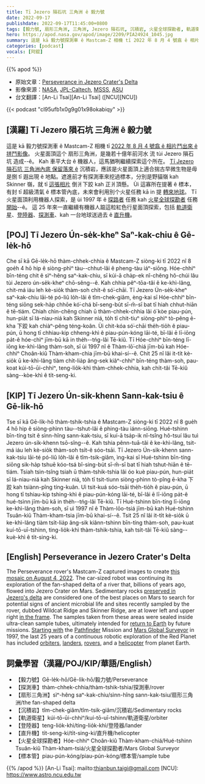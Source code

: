 ```yaml
---
title: Tī Jezero 隕石坑 三角洲 ê 毅力號
date: 2022-09-17
publishdate: 2022-09-17T11:45:00+0800
tags: [毅力號, 扇形三角洲, 三角洲, Jezero 隕石坑, 沉積岩, 火星全球探勘者, 軌道衛星, 登陸器, 探測車, 直升機, 標本管]
hero: https://apod.nasa.gov/apod/image/2209/PIA24924_1045.jpg
summary: 這是 kā 毅力號探測車 ê Mastcam-Z 相機 tī 2022 年 8 月 4 號翕 ê 相片鬥出來 ê 拼鬥影像。
categories: [podcast]
vocals: [阿錕]
---
```


{{% apod %}}

- 原始文章：[Perseverance in Jezero Crater's Delta](https://apod.nasa.gov/apod/ap220917.html)
- 影像來源：[NASA](https://www.nasa.gov/), [JPL-Caltech](https://www.jpl.nasa.gov), [MSSS](http://www.msss.com/), [ASU](https://mastcamz.asu.edu/)
- 台文翻譯：[An-Li Tsai][An-Li Tsai] ([NCU][NCU])

{{< podcast "cl95ufb1x0g9g01x98okabiqy" >}}

## [漢羅] Tī Jezero 隕石坑 三角洲 ê 毅力號
這是 kā 毅力號探測車 ê Mastcam-Z 相機 tī [2022 年 8 月 4 號翕 ê 相片鬥出來 ê 拼鬥影像][this mosaic on August 4, 2022]。
火星面頂這个 扇形三角洲，是幾若十億年前河水 流 tùi Jezero 隕石坑 造成--ê。
Kah 車平大台 ê 機器人，這馬猶咧繼續探索這个所在。
[Tī Jezero 隕石坑 三角洲內底 保留落來 ê][preserved in Jezero's delta] 沉積岩，應該是火星面頂上適合揣古早微生物是毋是捌 tī 遐出現 ê 地點。遮進前才有探測車來挖過標本，分別是野貓嶺 kah Skinner 嶺，就 tī [這張相片][in the frame] 倒爿下跤 kah 正爿頂懸。
Ùi 這寡所在提著 ê 標本，有封 tī 超級清氣 ê 標本管內底，未來會利用別个火星任務 kā in 提 [轉來地球][return to Earth]。
Tī 火星面頂利用機器人探索，是 ùi 1997 年 ê [探路者][Pathfinder] 任務 kah [火星全球探勘者][Mars Global Surveyor] 任務 [開始][Starting with]--ê。
這 25 年來一直繼續有機器人踮這粒紅色行星面頂探索，包括 [軌道衛星][orbiters]、[登陸器][landers]、[探測車][rovers t]、kah 一台地球送過去 ê [直升機][helicopter t]。

## [POJ] Tī Jezero Ún-se̍k-kheⁿ Saⁿ-kak-chiu ê Gē-le̍k-hō
Che sī kā Gē-le̍k-hō thàm-chhek-chhia ê Mastcam-Z siòng-ki tī 2022 nî 8 goe̍h 4 hō hip ê siòng-phìⁿ tàu--chhut-lâi ê pheng-tàu iáⁿ-siōng.
Hóe-chhiⁿ bīn-téng chit ê sìⁿ-hêng saⁿ-kak-chiu, sī kúi-ā cha̍p-ek nî-chêng hô-chúi lâu tùi Jezero ún-se̍k-kheⁿ chō-sêng--ê.
Kah chhia pêⁿ-tōa-tâi ê ke-khì-lâng, chit-má iáu leh kè-sio̍k thàm-soh chi̍t-ê só͘-chāi.
Tī Jezero Ún-se̍k-kheⁿ saⁿ-kak-chiu lāi-té pó-liû lo̍h-lâi ê tîm-chek-giâm, èng-kai sī Hóe-chhiⁿ bīn-téng siōng sek-ha̍p chhōe kó͘-chá bî-seng-bu̍t sī-m̄-sī bat tī hiah chhut-hiān ê tē-tiám.
Chiah chìn-chêng chiah ū thàm-chhek-chhia lâi ó͘ kòe piau-pún, hun-pia̍t sī Iá-niau-niá kah Skinner niá, to̍h tī chit-tiuⁿ siòng-phìⁿ tò-pêng ē-kha 下跤 kah chiàⁿ-pêng téng-koân.
Ùi chit-kóa só͘-chāi the̍h-tio̍h ê piau-pún, ū hong tī chhiau-kip chheng-khì ê piau-pún-kóng lāi-té, bī-lâi ē lī-iōng pa̍t-ê hóe-chìⁿ jīm-bū kā in the̍h--tńg-lâi Tē-kiû.
Tī Hóe-chhiⁿ bīn-téng lī-iōng ke-khì-lâng thàm-soh, sī ùi 1997 nî ê Thàm-lō͘-chiá jīm-bū kah Hóe-chhiⁿ Choân-kiû Thàm-kham-chia jīm-bū khai-sí--ê.
Chit 25 nî lâi it-ti̍t kè-sio̍k ū ke-khì-lâng tiàm chi̍t-lia̍p âng-sek kiâⁿ-chhiⁿ bīn-téng thàm-soh, pau-koat kúi-tō-ūi-chhiⁿ, teng-lio̍k-khì thàm-chhek-chhia, kah chi̍t-tâi Tē-kiû sàng--kòe-khì ê ti̍t-seng-ki.

## [KIP] Tī Jezero Ún-si̍k-khenn Sann-kak-tsiu ê Gē-li̍k-hō
Tse sī kā Gē-li̍k-hō thàm-tshik-tshia ê Mastcam-Z siòng-ki tī 2022 nî 8 gue̍h 4 hō hip ê siòng-phìnn tàu--tshut-lâi ê phing-tàu iánn-siōng.
Hué-tshinn bīn-tíng tsit ê sìnn-hîng sann-kak-tsiu, sī kuí-ā tsa̍p-ik nî-tsîng hô-tsuí lâu tuì Jezero ún-si̍k-khenn tsō-sîng--ê.
Kah tshia pênn-tuā-tâi ê ke-khì-lâng, tsit-má iáu leh kè-sio̍k thàm-soh tsi̍t-ê sóo-tsāi.
Tī Jezero Ún-si̍k-khenn sann-kak-tsiu lāi-té pó-liû lo̍h-lâi ê tîm-tsik-giâm, ìng-kai sī Hué-tshinn bīn-tíng siōng sik-ha̍p tshuē kóo-tsá bî-sing-bu̍t sī-m̄-sī bat tī hiah tshut-hiān ê tē-tiám.
Tsiah tsìn-tsîng tsiah ū thàm-tshik-tshia lâi óo kuè piau-pún, hun-pia̍t sī Iá-niau-niá kah Skinner niá, to̍h tī tsit-tiunn siòng-phìnn tò-pîng ē-kha 下跤 kah tsiànn-pîng tíng-kuân.
Uì tsit-kuá sóo-tsāi the̍h-tio̍h ê piau-pún, ū hong tī tshiau-kip tshing-khì ê piau-pún-kóng lāi-té, bī-lâi ē lī-iōng pa̍t-ê hué-tsìnn jīm-bū kā in the̍h--tńg-lâi Tē-kiû.
Tī Hué-tshinn bīn-tíng lī-iōng ke-khì-lâng thàm-soh, sī uì 1997 nî ê Thàm-lōo-tsiá jīm-bū kah Hué-tshinn Tsuân-kiû Thàm-kham-tsia jīm-bū khai-sí--ê.
Tsit 25 nî lâi it-ti̍t kè-sio̍k ū ke-khì-lâng tiàm tsi̍t-lia̍p âng-sik kiânn-tshinn bīn-tíng thàm-soh, pau-kuat kuí-tō-uī-tshinn, ting-lio̍k-khì thàm-tshik-tshia, kah tsi̍t-tâi Tē-kiû sàng--kuè-khì ê ti̍t-sing-ki.

## [English] Perseverance in Jezero Crater's Delta
The Perseverance rover's Mastcam-Z captured images to create [this mosaic on August 4, 2022][this mosaic on August 4, 2022].
The car-sized robot was continuing its exploration of the fan-shaped delta of a river that, billions of years ago, flowed into Jezero Crater on Mars.
Sedimentary rocks [preserved in Jezero's delta][preserved in Jezero's delta] are considered one of the best places on Mars to search for potential signs of ancient microbial life and sites recently sampled by the rover, dubbed Wildcat Ridge and Skinner Ridge, are at lower left and upper right [in the frame][in the frame].
The samples taken from these areas were sealed inside ultra-clean sample tubes, ultimately intended for [return to Earth][return to Earth] by future missions.
[Starting with][Starting with] the [Pathfinder][Pathfinder] Mission and [Mars Global Surveyor][Mars Global Surveyor] in 1997, the last 25 years of a continuous robotic exploration of the Red Planet has included [orbiters][orbiters], [landers][landers], [rovers][rovers e], and a [helicopter][helicopter e] from planet Earth.


## 詞彙學習（漢羅/POJ/KIP/華語/English）
- 【毅力號】Gē-le̍k-hō/Gē-li̍k-hō/毅力號/Perseverance
- 【探測車】thàm-chhek-chhia/thàm-tshik-tshia/探測車/rover
- 【扇形三角洲】sìⁿ-hêng saⁿ-kak-chiu/sìnn-hîng sann-kak-tsiu/扇形三角洲/the fan-shaped delta
- 【沉積岩】tîm-chek-giâm/tîm-tsik-giâm/沉積岩/Sedimentary rocks
- 【軌道衛星】kúi-tō-ūi-chhiⁿ/kuí-tō-uī-tshinn/軌道衛星/orbiter
- 【登陸器】teng-lio̍k-khì/ting-lio̍k-khì/登陸器/lander
- 【直升機】ti̍t-seng-ki/ti̍t-sing-ki/直升機/helicopter
- 【火星全球探勘者】Hóe-chhiⁿ Choân-kiû Thàm-kham-chiá/Hué-tshinn Tsuân-kiû Thàm-kham-tsiá/火星全球探勘者/Mars Global Surveyor
- 【標本管】piau-pún-kóng/piau-pún-kóng/標本管/sample tube


{{% /apod %}}
[An-Li Tsai]: mailto:thianbun.taigi@gmail.com
[NCU]: https://www.astro.ncu.edu.tw

[copyright]: https://apod.nasa.gov/apod/fap/lib/about_apod.html#srapply

[this mosaic on August 4, 2022]:https://photojournal.jpl.nasa.gov/catalog/?IDNumber=PIA24924
[preserved in Jezero's delta]:https://www.nasa.gov/press-release/nasa-s-perseverance-rover-investigates-geologically-rich-mars-terrain
[in the frame]:https://photojournal.jpl.nasa.gov/figures/PIA24924_figA.jpg
[return to Earth]:https://mars.nasa.gov/msr/
[Starting with]:https://www.nasa.gov/feature/25-years-of-continuous-robotic-mars-exploration-from-pathfinder-to-perseverance
[Pathfinder]:https://apod.nasa.gov/apod/ap970705.html
[Mars Global Surveyor]:https://apod.nasa.gov/apod/ap970911.html
[orbiters]:https://apod.nasa.gov/apod/ap171006.html
[landers]:https://apod.nasa.gov/apod/ap110313.html
[rovers e]:https://apod.nasa.gov/apod/ap210615.html
[rovers t]:https://apod.tw/daily/20210615/
[helicopter e]:https://apod.nasa.gov/apod/ap210701.html
[helicopter t]:https://apod.tw/daily/20210701/
